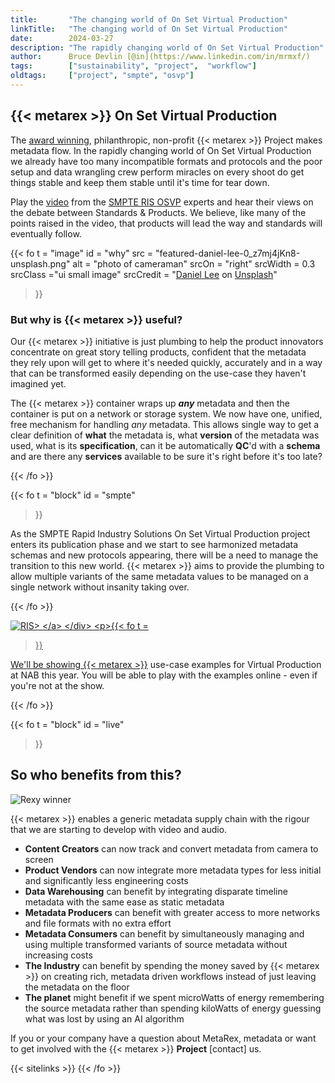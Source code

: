 ```yaml
---
title:       "The changing world of On Set Virtual Production"
linkTitle:   "The changing world of On Set Virtual Production"
date:        2024-03-27
description: "The rapidly changing world of On Set Virtual Production"
author:      Bruce Devlin [@in](https://www.linkedin.com/in/mrmxf/)
tags:        ["sustainability", "project",  "workflow"]
oldtags:     ["project", "smpte", "osvp"]
---
```



## {{< metarex >}} On Set Virtual Production

The [award winning][0], philanthropic, non-profit {{< metarex >}} Project makes metadata flow. In the rapidly changing
world of On Set Virtual Production we already have too many incompatible formats and protocols and the poor setup and
data wrangling crew perform miracles on every shoot do get things stable and keep them stable until it's time for tear
down.

Play the [video] from the [SMPTE RIS OSVP][1] experts and hear their views on the debate between Standards & Products.
We believe, like many of the points raised in the video, that products will lead the way and standards will eventually
follow.

[0]: /blog/2024/03/06/2024-03-06-rnf-wins-best-accelerator/
[1]: https://www.smpte.org/rapid-industry-solutions/on-set-virtual-production
[video]:  https://www.youtube.com/embed/r9Da_f612YY?si=cWD_sERLjZHI9Wxo&amp;start=381

{{< fo
    t = "image"
    id = "why"
    src = "featured-daniel-lee-0_z7mj4jKn8-unsplash.png"
    alt = "photo of cameraman"
    srcOn = "right"
    srcWidth = 0.3
    srcClass ="ui small image"
    srcCredit = "[Daniel Lee](https://unsplash.com/crtvdan) on [Unsplash](https://unsplash.com/photos/a-man-in-a-black-shirt-holding-a-camera-0_z7mj4jKn8?utm_content=creditCopyText&utm_medium=referral&utm_source=unsplash)"
>}}

### But why is {{< metarex >}} useful?

Our {{< metarex >}} initiative is just plumbing to help the product innovators concentrate on great story telling
products, confident that the metadata they rely upon will get to where it's needed quickly, accurately and in a way that
can be transformed easily depending on the use-case they haven't imagined yet.

The {{< metarex >}} container wraps up _**any**_  metadata and then the container is put on a network or storage system.
We now have one, unified, free mechanism for handling _any_ metadata. This allows single way to get a clear definition
of **what** the metadata is, what **version** of the metadata was used, what is its **specification**, can it be
automatically **QC**'d with a **schema** and are there any **services** available to be sure it's right
before it's too late?

{{< /fo >}}

{{< fo t = "block"
   id    = "smpte"
>}}

As the SMPTE Rapid Industry Solutions On Set Virtual Production project enters
its publication phase and we start to see harmonized metadata schemas and new
protocols appearing, there will be a need to manage the transition to this new
world. {{< metarex >}} aims to provide the plumbing to allow multiple variants
of the same metadata values to be managed on a single network without insanity
taking over.

{{< /fo >}}

<div class="ui container segment">
  <a href="https://www.smpte.org/rapid-industry-solutions/on-set-virtual-production" _target="blank">
    <img class="ui fluid image" src= "ris-2023-roadmap.svg" alt="RIS>
  </a>
</div>

{{< fo t = "block"
  id    = "examples"
>}}

<!-- markdownlint-disable MD026 -->

We'll be showing [{{< metarex >}}][f] use-case examples for Virtual Production at NAB this year. You will be able to play
with the examples online - even if you're not at the show.

[f]: https://github.com/metarex-media

{{< /fo >}}

{{< fo t = "block"
  id    = "live"
>}}

## So who benefits from this?

<img  class="ui centered medium image" src = "winner-of-rexy.png" alt = "Rexy winner">

{{< metarex >}} enables a generic metadata supply chain with the rigour that we are starting to develop with video and audio.

* **Content Creators** can now track and convert metadata from camera to screen
* **Product Vendors** can now integrate more metadata types for less initial
  and significantly less engineering costs
* **Data Warehousing** can benefit by integrating disparate timeline metadata
  with the same ease as static metadata
* **Metadata Producers** can benefit with greater access to more networks and
  file formats with no extra effort
* **Metadata Consumers** can benefit by simultaneously managing and using
  multiple transformed variants of source metadata without increasing costs
* **The Industry** can benefit by spending the money saved by {{< metarex >}}
  on creating rich, metadata driven workflows instead of just leaving the
  metadata on the floor
* **The planet** might benefit if we spent microWatts of energy remembering the source metadata rather than spending kiloWatts of energy guessing what was lost by using an AI algorithm

If you or your company have a question about MetaRex, metadata or want to get involved with the {{< metarex >}} **Project** [contact] us.

{{< sitelinks >}}
{{< /fo >}}
